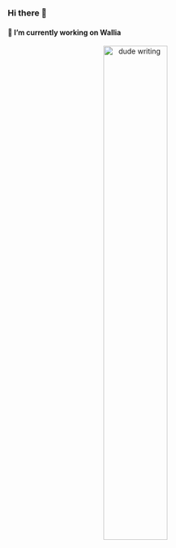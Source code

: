 ### Hi there 👋
#### <h4>🔭 I’m currently working on Wallia</h3>
<p align="center">
<img src="https://i.pinimg.com/originals/a6/7a/2a/a67a2aaa917fd06458ce74485ebb98ff.gif" alt='dude writing' style="width: 50%">
</p>
<!--
**MigueJimenezR/MigueJimenezR** is a ✨ _special_ ✨ repository because its `README.md` (this file) appears on your GitHub profile.

Here are some ideas to get you started:


- 🌱 I’m currently learning ...
- 👯 I’m looking to collaborate on ...
- 🤔 I’m looking for help with ...
- 💬 Ask me about ...
- 📫 How to reach me: ...
- 😄 Pronouns: ...
- ⚡ Fun fact: ...
-->

